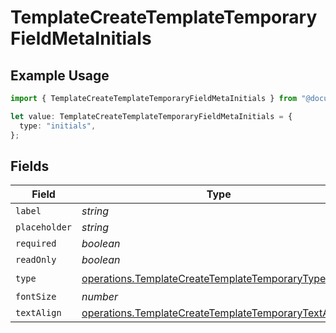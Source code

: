 # TemplateCreateTemplateTemporaryFieldMetaInitials

## Example Usage

```typescript
import { TemplateCreateTemplateTemporaryFieldMetaInitials } from "@documenso/sdk-typescript/models/operations";

let value: TemplateCreateTemplateTemporaryFieldMetaInitials = {
  type: "initials",
};
```

## Fields

| Field                                                                                                                            | Type                                                                                                                             | Required                                                                                                                         | Description                                                                                                                      |
| -------------------------------------------------------------------------------------------------------------------------------- | -------------------------------------------------------------------------------------------------------------------------------- | -------------------------------------------------------------------------------------------------------------------------------- | -------------------------------------------------------------------------------------------------------------------------------- |
| `label`                                                                                                                          | *string*                                                                                                                         | :heavy_minus_sign:                                                                                                               | N/A                                                                                                                              |
| `placeholder`                                                                                                                    | *string*                                                                                                                         | :heavy_minus_sign:                                                                                                               | N/A                                                                                                                              |
| `required`                                                                                                                       | *boolean*                                                                                                                        | :heavy_minus_sign:                                                                                                               | N/A                                                                                                                              |
| `readOnly`                                                                                                                       | *boolean*                                                                                                                        | :heavy_minus_sign:                                                                                                               | N/A                                                                                                                              |
| `type`                                                                                                                           | [operations.TemplateCreateTemplateTemporaryTypeInitials](../../models/operations/templatecreatetemplatetemporarytypeinitials.md) | :heavy_check_mark:                                                                                                               | N/A                                                                                                                              |
| `fontSize`                                                                                                                       | *number*                                                                                                                         | :heavy_minus_sign:                                                                                                               | N/A                                                                                                                              |
| `textAlign`                                                                                                                      | [operations.TemplateCreateTemplateTemporaryTextAlign1](../../models/operations/templatecreatetemplatetemporarytextalign1.md)     | :heavy_minus_sign:                                                                                                               | N/A                                                                                                                              |